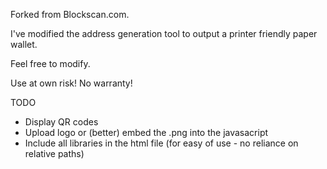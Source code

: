Forked from Blockscan.com.

I've modified the address generation tool to output a printer friendly paper wallet.

Feel free to modify. 

Use at own risk! No warranty!

TODO
* Display QR codes
* Upload logo or (better) embed the .png into the javasacript
* Include all libraries in the html file (for easy of use - no reliance on relative paths)
